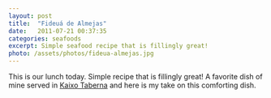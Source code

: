 ```yaml
---
layout: post
title:  "Fideuá de Almejas"
date:   2011-07-21 00:37:35
categories: seafoods
excerpt: Simple seafood recipe that is fillingly great!
photo: /assets/photos/fideua-almejas.jpg
---
```

This is our lunch today. Simple recipe that is fillingly great!
A favorite dish of mine served in [Kaixo Taberna][1] and here is my take on this comforting dish.


[1]:http://maps.google.com/places/es/28012/madrid/calle-de-barcelona/12/-kaixo-taberna?hl=en
